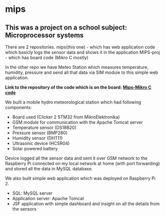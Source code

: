 # mips

## This was a project on a school subject: Microprocessor systems

There are 2 repositories.
mips(this one) - which has web application code which basicly logs the sensor data and shows it in the application
MIPS-proj - which has board code (Mikro C mostly)

In the other repo we have Meteo Station which measures temperature, humidity, pressure and send all that data via SIM module to this simple web application.

**Link to the repository of the code which is on the board: <a href="https://github.com/TashaSekularac/MIPS-proj"> Mips-Mikro C code</a>**

We built a mobile hydro meteorological station which had following components:
- Board used (Clicker 2 STM32 from MikroElektronika)
- GSM module for communication with the Apache Tomcat server
- Temperature sensor (DS18B20)
- Pressure sensor (BMP280)
- Humidity sensor (DHT11)
- Ultrasonic device (HCSR04)
- Solar powered battery

Device logged all the sensor data and sent it over GSM network to the Raspberry Pi connected on my local network at home (with port forwarding) and stored all the data in MySQL database.

We also built simple web application which was deployed on Raspberry Pi 2.
- SQL: MySQL server
- Application server: Apache Tomcat
- JSF application with simple dashboard and insight on all the details from the sensors
